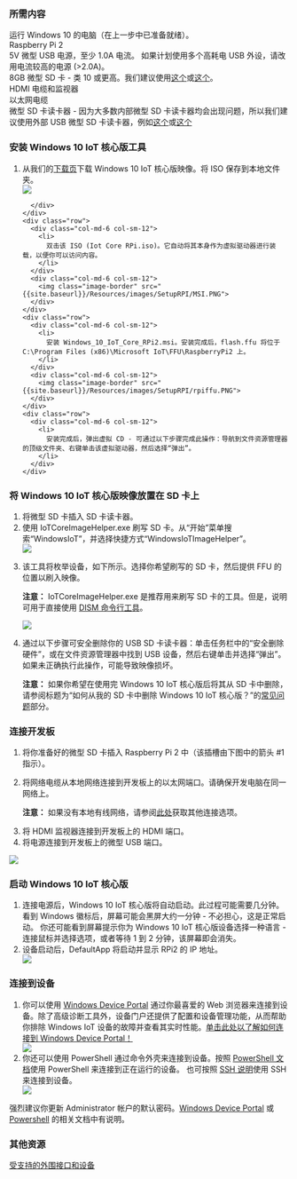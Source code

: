 ﻿<h3> 所需内容 </h3>
    运行 Windows 10 的电脑（在上一步中已准备就绪）。<br>
    Raspberry Pi 2<br>
    5V 微型 USB 电源，至少 1.0A 电流。 如果计划使用多个高耗电 USB 外设，请改用电流较高的电源 (>2.0A)。<br>
    8GB 微型 SD 卡 - 类 10 或更高。我们建议使用<a href="http://www.amazon.com/gp/product/B00IVPU786" target="_blank">这个</a>或<a href="http://www.amazon.com/SanDisk-Ultra-Micro-SDHC-16GB/dp/9966573445" target="_blank">这个</a>。<br>
    HDMI 电缆和监视器<br>
    以太网电缆<br>
    微型 SD 卡读卡器 - 因为大多数内部微型 SD 卡读卡器均会出现问题，所以我们建议使用外部 USB 微型 SD 卡读卡器，例如<a href="http://www.amazon.com/Transcend-Information-Card-Reader-TS-RDF5K/dp/B009D79VH4" target="_blank">这个</a>或<a href="http://www.amazon.com/Kingston-Digital-MobileLite-Multi-Function-FCR-MLG4/dp/B00KX4TORI" target="_blank">这个</a><br>
<h3> 安装 Windows 10 IoT 核心版工具 </h3>
  <ol class="setup-content-list">
    <div class="row">
      <div class="col-md-6 col-sm-12">
        <li>
          从我们的<a href="http://ms-iot.github.io/content/zh-cn/Downloads.htm" target="_blank">下载页</a>下载 Windows 10 IoT 核心版映像。将 ISO 保存到本地文件夹。
        </li>
      </div>
      <div class="col-md-6 col-sm-12">
        <img class="image-border" src="{{site.baseurl}}/Resources/images/SetupRPI/Iso.PNG">

      </div>
    </div>
    <div class="row">
      <div class="col-md-6 col-sm-12">
        <li>
          双击该 ISO (Iot Core RPi.iso)。它自动将其本身作为虚拟驱动器进行装载，以便你可以访问内容。
        </li>
      </div>
      <div class="col-md-6 col-sm-12">
        <img class="image-border" src="{{site.baseurl}}/Resources/images/SetupRPI/MSI.PNG">
      </div>
    </div>
    <div class="row">
      <div class="col-md-6 col-sm-12">
        <li>
          安装 Windows_10_IoT_Core_RPi2.msi。安装完成后，flash.ffu 将位于 C:\Program Files (x86)\Microsoft IoT\FFU\RaspberryPi2 上。
        </li>
      </div>
      <div class="col-md-6 col-sm-12">
        <img class="image-border" src="{{site.baseurl}}/Resources/images/SetupRPI/rpiffu.PNG">
      </div>
    </div>
    <div class="row">
      <div class="col-md-6 col-sm-12">
        <li>
          安装完成后，弹出虚拟 CD - 可通过以下步骤完成此操作：导航到文件资源管理器的顶级文件夹、右键单击该虚拟驱动器，然后选择“弹出”。
        </li>
      </div>
    </div>
  </ol>

<h3> 将 Windows 10 IoT 核心版映像放置在 SD 卡上 </h3>
  <ol class="setup-content-list">
    <div class="row">
      <div class="col-md-6 col-sm-12">
        <li>
          将微型 SD 卡插入 SD 卡读卡器。
        </li>
      </div>
      <div class="col-md-6 col-sm-12">
      </div>
    </div>
    <div class="row">
      <div class="col-md-6 col-sm-12">
        <li>
           使用 IoTCoreImageHelper.exe 刷写 SD 卡。从“开始”菜单搜索“WindowsIoT”，并选择快捷方式“WindowsIoTImageHelper”。
        </li>
      </div>
      <div class="col-md-6 col-sm-12">
        <img src="{{site.baseurl}}/Resources/images/ImagerHelperSearch.PNG">
      </div>
    </div>
    <div class="row">
      <div class="col-md-6 col-sm-12">
        <li>
          <p>该工具将枚举设备，如下所示。选择你希望刷写的 SD 卡，然后提供 FFU 的位置以刷入映像。</p>
          <p><b>注意：</b> IoTCoreImageHelper.exe 是推荐用来刷写 SD 卡的工具。但是，说明可用于直接使用 <a href="{{site.baseurl}}/{{page.lang}}/win10/samples/DISM.htm" target="_blank">DISM 命令行工具</a>。</p>
        </li>
      </div>
      <div class="col-md-6 col-sm-12">
        <img src="{{site.baseurl}}/Resources/images/SetupRPI/ImageHelper.PNG">
      </div>
    </div>
    <div class="row">
      <div class="col-md-6 col-sm-12">
        <li>
          <p>通过以下步骤可安全删除你的 USB SD 卡读卡器：单击任务栏中的“安全删除硬件”，或在文件资源管理器中找到 USB 设备，然后右键单击并选择“弹出”。 如果未正确执行此操作，可能导致映像损坏。</p>
          <p><b>注意：</b> 如果你希望在使用完 Windows 10 IoT 核心版后将其从 SD 卡中删除，请参阅标题为“如何从我的 SD 卡中删除 Windows 10 IoT 核心版？”的<a href="{{site.baseurl}}/{{page.lang}}/Faqs.htm" target="_blank">常见问题</a>部分。</p>
        </li>
      </div>
      <div class="col-md-6 col-sm-12">
      </div>
    </div>
  </ol>
<h3> 连接开发板 </h3>
<div class="setup-content-list">
  <div class="row">
    <div class="col-md-6 col-sm-12">
      <ol class="setup-content-list">
        <li>将你准备好的微型 SD 卡插入 Raspberry Pi 2 中（该插槽由下图中的箭头 #1 指示）。</li>
        <li>
          <p>将网络电缆从本地网络连接到开发板上的以太网端口。请确保开发电脑在同一网络上。</p>
          <p><b>注意：</b> 如果没有本地有线网络，请参阅<a href="{{site.baseurl}}/{{page.lang}}/win10/ConnectToDevice.htm" target="_blank">此处</a>获取其他连接选项。</p>
        </li>
        <li> 将 HDMI 监视器连接到开发板上的 HDMI 端口。</li>
        <li>将电源连接到开发板上的微型 USB 端口。</li>
      </ol>
    </div>
    <div class="col-md-6 col-sm-12">
      <img class="device-images" src="{{site.baseurl}}/Resources/images/rpi2.png">
    </div>
  </div>
</div>
<h3>启动 Windows 10 IoT 核心版</h3>
<ol class="setup-content-list">
  <div class="row">
    <div class="col-md-6 col-sm-12">
      <li>
        连接电源后，Windows 10 IoT 核心版将自动启动。此过程可能需要几分钟。 看到 Windows 徽标后，屏幕可能会黑屏大约一分钟 - 不必担心，这是正常启动。 你还可能看到屏幕提示你为 Windows 10 IoT 核心版设备选择一种语言 - 连接鼠标并选择选项，或者等待 1 到 2 分钟，该屏幕即会消失。
      </li>
    </div>
  </div>
  <div class="row">
    <div class="col-md-6 col-sm-12">
      <li>设备启动后，DefaultApp 将启动并显示 RPi2 的 IP 地址。
      </li>
    </div>
    <div class="col-md-6 col-sm-12">
      <img class="device-images" src="{{site.baseurl}}/Resources/images/DefaultAppRpi2.png">
    </div>
  </div>
</ol>
<h3>连接到设备</h3>
<ol class="setup-content-list">
  <div class="row">
    <div class="col-md-6 col-sm-12">
      <li>
        你可以使用 <a href="{{site.baseurl}}/{{page.lang}}/win10/tools/DevicePortal.htm" target="_blank">Windows Device Portal</a> 通过你最喜爱的 Web 浏览器来连接到设备。除了高级诊断工具外，设备门户还提供了配置和设备管理功能，从而帮助你排除 Windows IoT 设备的故障并查看其实时性能。<a href="{{site.baseurl}}/{{page.lang}}/win10/tools/DevicePortal.htm" target="_blank">单击此处以了解如何连接到 Windows Device Portal！</a>
      </li>
    </div>
    <div class="col-md-6 col-sm-12">
      <img class="device-images" src="{{site.baseurl}}/Resources/images/deviceportal/deviceportal_small_rpi2.png">
    </div>
  </div>
  <div class="row">
    <div class="col-md-6 col-sm-12">
      <li>
        你还可以使用 PowerShell 通过命令外壳来连接到设备。按照 <a href="{{site.baseurl}}/{{page.lang}}/win10/samples/PowerShell.htm" target="_blank">PowerShell 文档</a>使用 PowerShell 来连接到正在运行的设备。 也可按照 <a href="{{site.baseurl}}/{{page.lang}}/win10/samples/SSH.htm" target="_blank">SSH 说明</a>使用 SSH 来连接到设备。
      </li>
    </div>
    <div class="col-md-6 col-sm-12">
      <img class="device-images" src="{{site.baseurl}}/Resources/images/powershell/connection.png">
    </div>
  </div>
</ol>
<div>
  强烈建议你更新 Administrator 帐户的默认密码。<a href="{{site.baseurl}}/{{page.lang}}/win10/tools/DevicePortal.htm" target="_blank">Windows Device Portal</a> 或 <a href="{{site.baseurl}}/{{page.lang}}/win10/samples/PowerShell.htm" target="_blank">Powershell</a> 的相关文档中有说明。
</div>
<h3> 其他资源 </h3>
<p><a href="{{site.baseurl}}/{{page.lang}}/win10/SupportedInterfaces.htm" target="_blank">受支持的外围接口和设备</a></p>
